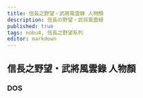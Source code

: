 ```yaml
---
title: 信長之野望・武將風雲錄 人物顏
description: 信長の野望・武将風雲録
published: true
tags: nobu4, 信長之野望系列
editor: markdown
---
```


## 信長之野望・武將風雲錄 人物顏

### DOS
